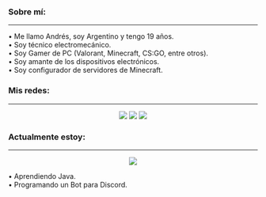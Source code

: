 ### Sobre mí:
-----
• Me llamo Andrés, soy Argentino y tengo 19 años.\
• Soy técnico electromecánico.\
• Soy Gamer de PC (Valorant, Minecraft, CS:GO, entre otros).\
• Soy amante de los dispositivos electrónicos.\
• Soy configurador de servidores de Minecraft.

### Mis redes:
-----
<div align="center">
  <a href="https://twitter.com/NotMeg4_"><img src="https://img.shields.io/badge/Twitter-1DA1F2?style=for-the-badge&logo=twitter&logoColor=white&_"></a>
  <a href="https://discord.com/users/569964436165754924"><img src="https://img.shields.io/badge/Discord-7289DA?style=for-the-badge&logo=discord&logoColor=white"></a>
  <a href="https://steamcommunity.com/id/notmeg4_/"><img src="https://img.shields.io/badge/Steam-000000?style=for-the-badge&logo=steam&logoColor=white"></a>
</div>

### Actualmente estoy:
-----
<div align="center">
  <a href="https://discord.com/users/326865943915397120">
    <img align="center" src="https://lanyard.cnrad.dev/api/326865943915397120?animated=true">
  </a>
</div>


• Aprendiendo Java.\
• Programando un Bot para Discord.


